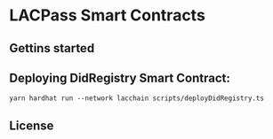 # LACPass Smart Contracts

## Gettins started

## Deploying DidRegistry Smart Contract:

```shell
yarn hardhat run --network lacchain scripts/deployDidRegistry.ts
```

## License

